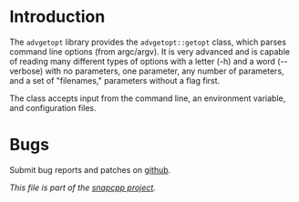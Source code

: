 
# Introduction

The `advgetopt` library provides the `advgetopt::getopt` class, which
parses command line options (from argc/argv). It is very advanced and
is capable of reading many different types of options with a letter
(-h) and a word (--verbose) with no parameters, one parameter, any
number of parameters, and a set of "filenames," parameters without
a flag first.

The class accepts input from the command line, an environment variable,
and configuration files.


# Bugs

Submit bug reports and patches on
[github](https://github.com/m2osw/snapcpp/issues).


_This file is part of the [snapcpp project](http://snapwebsites.org/)._
